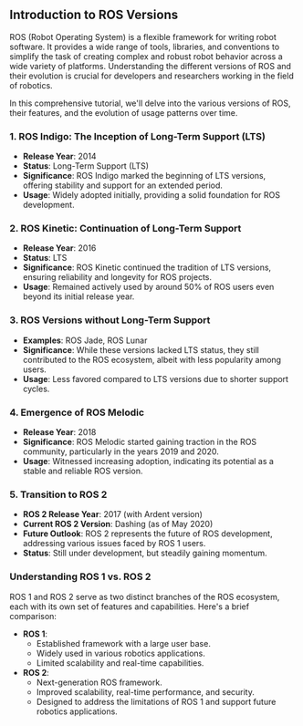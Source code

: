 ## Introduction to ROS Versions

ROS (Robot Operating System) is a flexible framework for writing robot software. It provides a wide range of tools, libraries, and conventions to simplify the task of creating complex and robust robot behavior across a wide variety of platforms. Understanding the different versions of ROS and their evolution is crucial for developers and researchers working in the field of robotics.

In this comprehensive tutorial, we'll delve into the various versions of ROS, their features, and the evolution of usage patterns over time.

### 1. ROS Indigo: The Inception of Long-Term Support (LTS)

- **Release Year**: 2014
- **Status**: Long-Term Support (LTS)
- **Significance**: ROS Indigo marked the beginning of LTS versions, offering stability and support for an extended period.
- **Usage**: Widely adopted initially, providing a solid foundation for ROS development.

### 2. ROS Kinetic: Continuation of Long-Term Support

- **Release Year**: 2016
- **Status**: LTS
- **Significance**: ROS Kinetic continued the tradition of LTS versions, ensuring reliability and longevity for ROS projects.
- **Usage**: Remained actively used by around 50% of ROS users even beyond its initial release year.

### 3. ROS Versions without Long-Term Support

- **Examples**: ROS Jade, ROS Lunar
- **Significance**: While these versions lacked LTS status, they still contributed to the ROS ecosystem, albeit with less popularity among users.
- **Usage**: Less favored compared to LTS versions due to shorter support cycles.

### 4. Emergence of ROS Melodic

- **Release Year**: 2018
- **Significance**: ROS Melodic started gaining traction in the ROS community, particularly in the years 2019 and 2020.
- **Usage**: Witnessed increasing adoption, indicating its potential as a stable and reliable ROS version.

### 5. Transition to ROS 2

- **ROS 2 Release Year**: 2017 (with Ardent version)
- **Current ROS 2 Version**: Dashing (as of May 2020)
- **Future Outlook**: ROS 2 represents the future of ROS development, addressing various issues faced by ROS 1 users.
- **Status**: Still under development, but steadily gaining momentum.

### Understanding ROS 1 vs. ROS 2

ROS 1 and ROS 2 serve as two distinct branches of the ROS ecosystem, each with its own set of features and capabilities. Here's a brief comparison:

- **ROS 1**:
  - Established framework with a large user base.
  - Widely used in various robotics applications.
  - Limited scalability and real-time capabilities.
- **ROS 2**:
  - Next-generation ROS framework.
  - Improved scalability, real-time performance, and security.
  - Designed to address the limitations of ROS 1 and support future robotics applications.
 
 